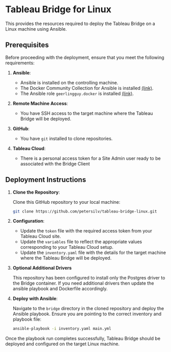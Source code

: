 # Tableau Bridge for Linux

This provides the resources required to deploy the Tableau Bridge on a Linux machine using Ansible.

## Prerequisites

Before proceeding with the deployment, ensure that you meet the following requirements:

1. **Ansible**:
    - Ansible is installed on the controlling machine.
    - The Docker Community Collection for Ansible is installed [(link)](https://galaxy.ansible.com/ui/repo/published/community/docker).
    - The Ansible role `geerlingguy.docker` is installed [(link)](https://galaxy.ansible.com/ui/standalone/roles/geerlingguy/docker/).

2. **Remote Machine Access**:
    - You have SSH access to the target machine where the Tableau Bridge will be deployed.

3. **GitHub**:
    - You have `git` installed to clone repositories.

4. **Tableau Cloud**:
    - There is a personal access token for a Site Admin user ready to be associated with the Bridge Client

## Deployment Instructions

1. **Clone the Repository**:

    Clone this GitHub repository to your local machine:

    ```bash
    git clone https://github.com/petersilv/tableau-bridge-linux.git
    ```

2. **Configuration**:
    - Update the `token` file with the required access token from your Tableau Cloud site.
    - Update the `variables` file to reflect the appropriate values corresponding to your Tableau Cloud setup.
    - Update the `inventory.yaml` file with the details for the target machine where the Tableau Bridge will be deployed.

3. **Optional Additional Drivers**

    This repository has been configured to install only the Postgres driver to the Bridge container. If you need additional drivers then update the ansible playbook and Dockerfile accordingly.

4. **Deploy with Ansible**:

    Navigate to the `bridge` directory in the cloned repository and deploy the Ansible playbook. Ensure you are pointing to the correct inventory and playbook file:

    ```bash
    ansible-playbook -i inventory.yaml main.yml
    ```

Once the playbook run completes successfully, Tableau Bridge should be deployed and configured on the target Linux machine.
